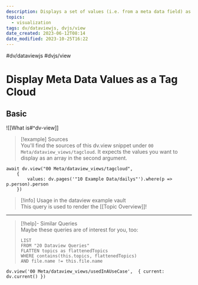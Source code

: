 ```yaml
---
description: Displays a set of values (i.e. from a meta data field) as a tag or word cloud
topics:
  - visualization
tags: dv/dataviewjs, dvjs/view
date_created: 2023-06-12T08:14
date_modified: 2023-10-25T16:22
---
```


#dv/dataviewjs #dvjs/view

# Display Meta Data Values as a Tag Cloud

## Basic

![[What is#^dv-view]]

> [!example] Sources  
> You'll find the sources of this dv.view snippet under `00 Meta/dataview_views/tagcloud`. It expects the values you want to display as an array in the second argument.

```dataviewjs
await dv.view("00 Meta/dataview_views/tagcloud", 
	{
		values: dv.pages('"10 Example Data/dailys"').where(p => p.person).person
	})
```

> [!info] Usage in the dataview example vault  
> This query is used to render the [[Topic Overview]]!

---

<!-- === end of query page ===  -->

> [!help]- Similar Queries  
> Maybe these queries are of interest for you, too:
> 
> ```dataview
> LIST
> FROM "20 Dataview Queries"
> FLATTEN topics as flattenedTopics
> WHERE contains(this.topics, flattenedTopics)
> AND file.name != this.file.name
> ```

```dataviewjs
dv.view('00 Meta/dataview_views/usedInAUseCase',  { current: dv.current() })
```
